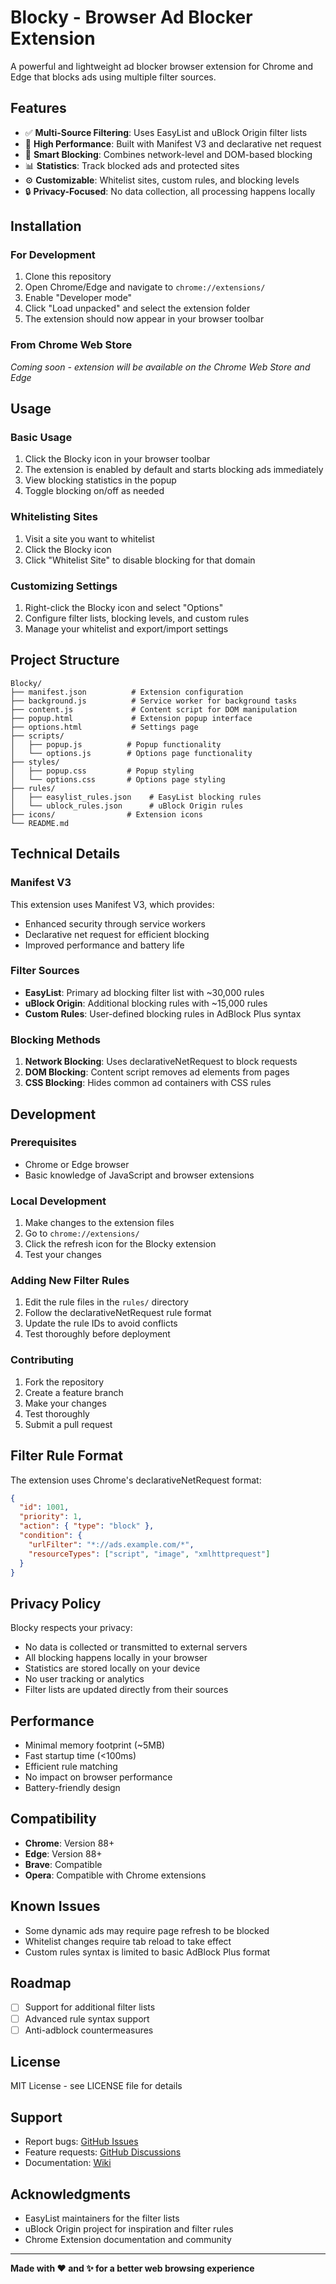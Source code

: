 # Blocky - Browser Ad Blocker Extension

A powerful and lightweight ad blocker browser extension for Chrome and Edge that blocks ads using multiple filter sources.

## Features

- ✅ **Multi-Source Filtering**: Uses EasyList and uBlock Origin filter lists
- 🚀 **High Performance**: Built with Manifest V3 and declarative net request
- 🎯 **Smart Blocking**: Combines network-level and DOM-based blocking
- 📊 **Statistics**: Track blocked ads and protected sites
- ⚙️ **Customizable**: Whitelist sites, custom rules, and blocking levels
- 🔒 **Privacy-Focused**: No data collection, all processing happens locally

## Installation

### For Development
1. Clone this repository
2. Open Chrome/Edge and navigate to `chrome://extensions/`
3. Enable "Developer mode"
4. Click "Load unpacked" and select the extension folder
5. The extension should now appear in your browser toolbar

### From Chrome Web Store
*Coming soon - extension will be available on the Chrome Web Store and Edge*

## Usage

### Basic Usage
1. Click the Blocky icon in your browser toolbar
2. The extension is enabled by default and starts blocking ads immediately
3. View blocking statistics in the popup
4. Toggle blocking on/off as needed

### Whitelisting Sites
1. Visit a site you want to whitelist
2. Click the Blocky icon
3. Click "Whitelist Site" to disable blocking for that domain

### Customizing Settings
1. Right-click the Blocky icon and select "Options"
2. Configure filter lists, blocking levels, and custom rules
3. Manage your whitelist and export/import settings

## Project Structure

```
Blocky/
├── manifest.json          # Extension configuration
├── background.js          # Service worker for background tasks
├── content.js             # Content script for DOM manipulation
├── popup.html             # Extension popup interface
├── options.html           # Settings page
├── scripts/
│   ├── popup.js          # Popup functionality
│   └── options.js        # Options page functionality
├── styles/
│   ├── popup.css         # Popup styling
│   └── options.css       # Options page styling
├── rules/
│   ├── easylist_rules.json    # EasyList blocking rules
│   └── ublock_rules.json      # uBlock Origin rules
├── icons/                # Extension icons
└── README.md
```

## Technical Details

### Manifest V3
This extension uses Manifest V3, which provides:
- Enhanced security through service workers
- Declarative net request for efficient blocking
- Improved performance and battery life

### Filter Sources
- **EasyList**: Primary ad blocking filter list with ~30,000 rules
- **uBlock Origin**: Additional blocking rules with ~15,000 rules
- **Custom Rules**: User-defined blocking rules in AdBlock Plus syntax

### Blocking Methods
1. **Network Blocking**: Uses declarativeNetRequest to block requests
2. **DOM Blocking**: Content script removes ad elements from pages
3. **CSS Blocking**: Hides common ad containers with CSS rules

## Development

### Prerequisites
- Chrome or Edge browser
- Basic knowledge of JavaScript and browser extensions

### Local Development
1. Make changes to the extension files
2. Go to `chrome://extensions/`
3. Click the refresh icon for the Blocky extension
4. Test your changes

### Adding New Filter Rules
1. Edit the rule files in the `rules/` directory
2. Follow the declarativeNetRequest rule format
3. Update the rule IDs to avoid conflicts
4. Test thoroughly before deployment

### Contributing
1. Fork the repository
2. Create a feature branch
3. Make your changes
4. Test thoroughly
5. Submit a pull request

## Filter Rule Format

The extension uses Chrome's declarativeNetRequest format:

```json
{
  "id": 1001,
  "priority": 1,
  "action": { "type": "block" },
  "condition": {
    "urlFilter": "*://ads.example.com/*",
    "resourceTypes": ["script", "image", "xmlhttprequest"]
  }
}
```

## Privacy Policy

Blocky respects your privacy:
- No data is collected or transmitted to external servers
- All blocking happens locally in your browser
- Statistics are stored locally on your device
- No user tracking or analytics
- Filter lists are updated directly from their sources

## Performance

- Minimal memory footprint (~5MB)
- Fast startup time (<100ms)
- Efficient rule matching
- No impact on browser performance
- Battery-friendly design

## Compatibility

- **Chrome**: Version 88+
- **Edge**: Version 88+
- **Brave**: Compatible
- **Opera**: Compatible with Chrome extensions

## Known Issues

- Some dynamic ads may require page refresh to be blocked
- Whitelist changes require tab reload to take effect
- Custom rules syntax is limited to basic AdBlock Plus format

## Roadmap

- [ ] Support for additional filter lists
- [ ] Advanced rule syntax support
- [ ] Anti-adblock countermeasures

## License

MIT License - see LICENSE file for details

## Support

- Report bugs: [GitHub Issues](https://github.com/kasuken/blocky/issues)
- Feature requests: [GitHub Discussions](https://github.com/kasuken/blocky/discussions)
- Documentation: [Wiki](https://github.com/kasuken/blocky/wiki)

## Acknowledgments

- EasyList maintainers for the filter lists
- uBlock Origin project for inspiration and filter rules
- Chrome Extension documentation and community

---

**Made with ❤️ and ✨ for a better web browsing experience**
